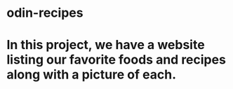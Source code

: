 # odin-recipes
# In this project, we have a website listing our favorite foods and recipes along with a picture of each.